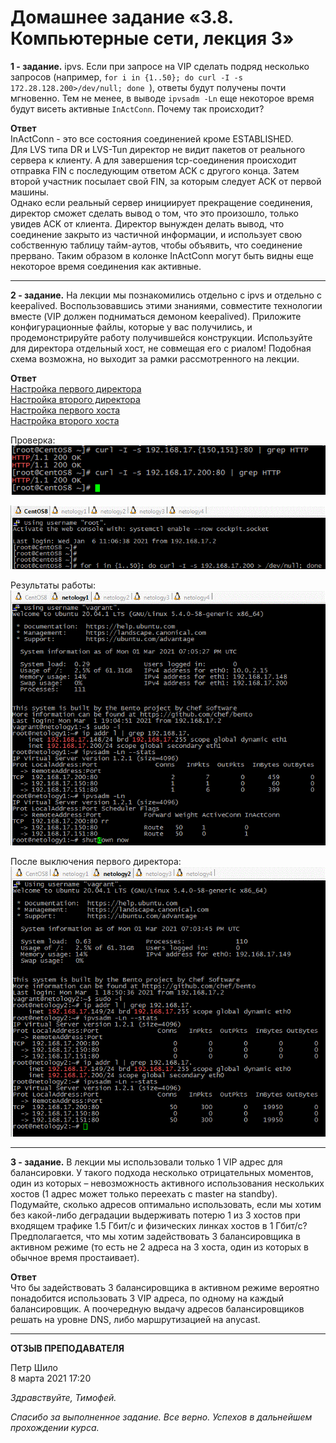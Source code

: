 # Домашнее задание «3.8. Компьютерные сети, лекция 3»

**1 - задание.**
ipvs. Если при запросе на VIP сделать подряд несколько запросов (например, `for i in {1..50}; do curl -I -s 172.28.128.200>/dev/null; done `), ответы будут получены почти мгновенно. Тем не менее, в выводе `ipvsadm -Ln` еще некоторое время будут висеть активные `InActConn`. Почему так происходит?

**Ответ**    
InActConn - это все состояния соединенией кроме ESTABLISHED.   
Для LVS типа DR и LVS-Tun директор не видит пакетов от реального сервера к клиенту. 
А для завершения tcp-соединения происходит отправка FIN с последующим ответом ACK с другого конца.
Затем второй участник посылает свой FIN, за которым следует ACK от первой машины.    
Однако если реальный сервер инициирует прекращение соединения, директор сможет сделать вывод о том, 
что это произошло, только увидев ACK от клиента. Директор вынужден делать вывод, 
что соединение закрыто из частичной информации, и использует свою собственную таблицу тайм-аутов, 
чтобы объявить, что соединение прервано. Таким образом в колонке InActConn могут быть видны
 еще некоторое время соединения как активные.

---

**2 - задание.**
 На лекции мы познакомились отдельно с ipvs и отдельно с keepalived. Воспользовавшись этими знаниями, совместите технологии вместе (VIP должен подниматься демоном keepalived). Приложите конфигурационные файлы, которые у вас получились, и продемонстрируйте работу получившейся конструкции. Используйте для директора отдельный хост, не совмещая его с риалом! Подобная схема возможна, но выходит за рамки рассмотренного на лекции.

**Ответ**    
[Настройка первого директора](netology1.md)    
[Настройка второго директора](netology2.md)    
[Настройка первого хоста](netology3.md)    
[Настройка второго хоста](netology4.md)   

Проверка:    
![2.0](2.0.GIF)

![2.1](2.1.GIF)

Результаты работы:   
![2.2](2.2.GIF)

После выключения первого директора:   
![2.3](2.3.GIF)

---

**3 - задание.**
В лекции мы использовали только 1 VIP адрес для балансировки. У такого подхода несколько отрицательных моментов, один из которых – невозможность активного использования нескольких хостов (1 адрес может только переехать с master на standby). Подумайте, сколько адресов оптимально использовать, если мы хотим без какой-либо деградации выдерживать потерю 1 из 3 хостов при входящем трафике 1.5 Гбит/с и физических линках хостов в 1 Гбит/с? Предполагается, что мы хотим задействовать 3 балансировщика в активном режиме (то есть не 2 адреса на 3 хоста, один из которых в обычное время простаивает).

**Ответ**    
Что бы задействовать 3 балансировщика в активном режиме вероятно понадобится использовать 3 VIP адреса, по одному на каждый балансировщик.
А поочередную выдачу адресов балансировщиков решать на уровне DNS, либо маршрутизацией на anycast.

---

**ОТЗЫВ ПРЕПОДАВАТЕЛЯ**

Петр Шило    
8 марта 2021 17:20

*Здравствуйте, Тимофей.*

*Спасибо за выполненное задание.*
*Все верно.*
*Успехов в дальнейшем прохождении курса.*

